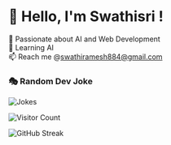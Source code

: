 # 👋 Hello, I'm Swathisri !
🚀 Passionate about AI and Web Development   
🌱 Learning AI  
📫 Reach me @swathiramesh884@gmail.com

### 🎭 Random Dev Joke
![Jokes](https://readme-jokes.vercel.app/api)

![Visitor Count](https://komarev.com/ghpvc/?username=your-username&color=blue)

![GitHub Streak](https://streak-stats.demolab.com/?user=Swathisri-02&theme=radical)
